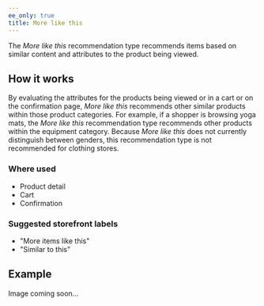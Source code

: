 ```yaml
---
ee_only: true
title: More like this
---
```


The _More like this_ recommendation type recommends items based on similar content and attributes to the product being viewed.

## How it works

By evaluating the attributes for the products being viewed or in a cart or on the confirmation page, _More like this_ recommends other similar products within those product categories. For example, if a shopper is browsing yoga mats, the _More like this_ recommendation type recommends other products within the equipment category. Because _More like this_ does not currently distinguish between genders, this recommendation type is not recommended for clothing stores.

### Where used

-  Product detail
-  Cart
-  Confirmation

### Suggested storefront labels

-  "More items like this"
-  "Similar to this"

## Example

Image coming soon...
